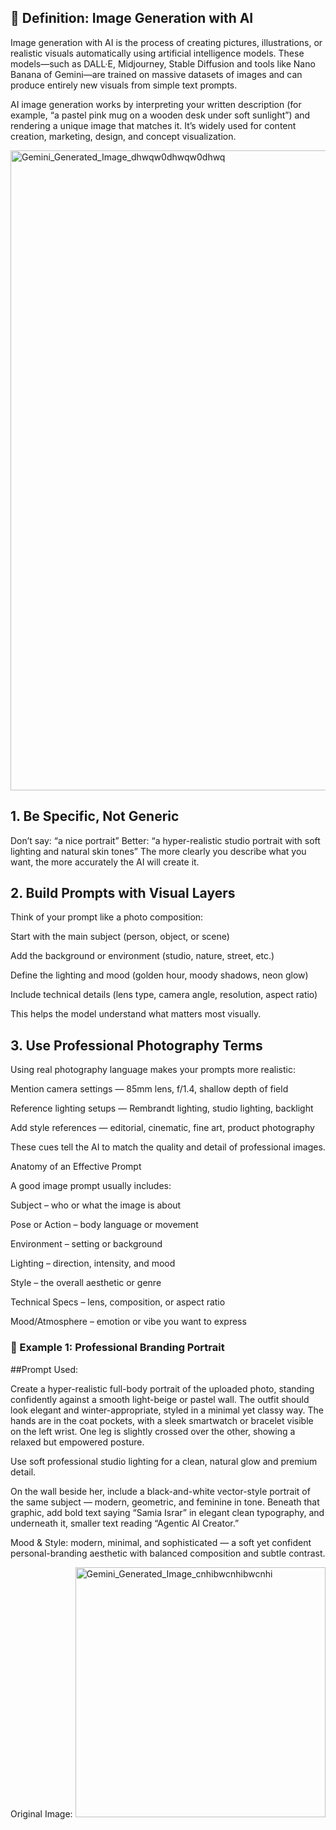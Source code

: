 ## 🧠 Definition: Image Generation with AI

Image generation with AI is the process of creating pictures, illustrations, or realistic visuals automatically using artificial intelligence models. These models—such as DALL·E, Midjourney, Stable Diffusion and tools like Nano Banana of Gemini—are trained on massive datasets of images and can produce entirely new visuals from simple text prompts.

AI image generation works by interpreting your written description (for example, “a pastel pink mug on a wooden desk under soft sunlight”) and rendering a unique image that matches it. It’s widely used for content creation, marketing, design, and concept visualization.

<img width="1024" height="1024" alt="Gemini_Generated_Image_dhwqw0dhwqw0dhwq" src="https://github.com/user-attachments/assets/f709ec11-06c4-4b02-b535-6f37d39142b7" />

## 1. Be Specific, Not Generic

Don’t say: “a nice portrait”
Better: “a hyper-realistic studio portrait with soft lighting and natural skin tones”
The more clearly you describe what you want, the more accurately the AI will create it.

## 2. Build Prompts with Visual Layers

Think of your prompt like a photo composition:

Start with the main subject (person, object, or scene)

Add the background or environment (studio, nature, street, etc.)

Define the lighting and mood (golden hour, moody shadows, neon glow)

Include technical details (lens type, camera angle, resolution, aspect ratio)

This helps the model understand what matters most visually.

## 3. Use Professional Photography Terms

Using real photography language makes your prompts more realistic:

Mention camera settings — 85mm lens, f/1.4, shallow depth of field

Reference lighting setups — Rembrandt lighting, studio lighting, backlight

Add style references — editorial, cinematic, fine art, product photography

These cues tell the AI to match the quality and detail of professional images.

Anatomy of an Effective Prompt

A good image prompt usually includes:

Subject – who or what the image is about

Pose or Action – body language or movement

Environment – setting or background

Lighting – direction, intensity, and mood

Style – the overall aesthetic or genre

Technical Specs – lens, composition, or aspect ratio

Mood/Atmosphere – emotion or vibe you want to express




### 🔹 Example 1: Professional Branding Portrait

##Prompt Used:

Create a hyper-realistic full-body portrait of the uploaded photo, standing confidently against a smooth light-beige or pastel wall. The outfit should look elegant and winter-appropriate, styled in a minimal yet classy way. The hands are in the coat pockets, with a sleek smartwatch or bracelet visible on the left wrist. One leg is slightly crossed over the other, showing a relaxed but empowered posture.

Use soft professional studio lighting for a clean, natural glow and premium detail.

On the wall beside her, include a black-and-white vector-style portrait of the same subject — modern, geometric, and feminine in tone. Beneath that graphic, add bold text saying “Samia Israr” in elegant clean typography, and underneath it, smaller text reading “Agentic AI Creator.”

Mood & Style: modern, minimal, and sophisticated — a soft yet confident personal-branding aesthetic with balanced composition and subtle contrast.

Original Image:
<img width="400" height="400" alt="Gemini_Generated_Image_cnhibwcnhibwcnhi" src="https://github.com/user-attachments/assets/da5e71de-973e-497a-a1aa-2917f8c49b9a" />
